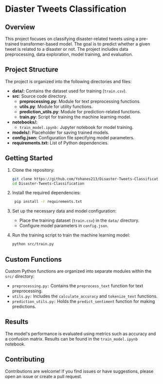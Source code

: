 # Diaster Tweets Classification

## Overview

This project focuses on classifying disaster-related tweets using a pre-trained transformer-based model. The goal is to predict whether a given tweet is related to a disaster or not. The project includes data preprocessing, data exploration, model training, and evaluation.

## Project Structure

The project is organized into the following directories and files:

- **data/:** Contains the dataset used for training (`train.csv`).
- **src**: Source code directory.
  - **preprocessing.py**: Module for text preprocessing functions.
  - **utils.py**: Module for utility functions.
  - **prediction_utils.py**: Module for prediction-related functions.
  - **train.py**: Script for training the machine learning model.
- **notebooks/:**
  - `train_model.ipynb:` Jupyter notebook for model training.
- **models/:** Placeholder for saving trained models.
- **config.json:** Configuration file specifying model parameters.
- **requirements.txt:** List of Python dependencies.

## Getting Started

1. Clone the repository:
   ``` bash
   git clone https://github.com/Yohanes213/Disaster-Tweets-Classification.git
   cd Disaster-Tweets-Classification
    ```

2. Install the required dependencies:
   ```bash
    pip install -r requirements.txt
    ```
   
3. Set up the necessary data and model configuration:
    - Place the training dataset (`train.csv`) in the `data/` directory.
    - Configure model parameters in `config.json`.

4. Run the training script to train the machine learning model:
    ``` bash
    python src/train.py
    ```

## Custom Functions

Custom Python functions are organized into separate modules within the `src/` directory:

- `preprocessing.py:` Contains the `preprocess_text` function for text preprocessing.
- `utils.py:` Includes the `calculate_accuracy` and `tokenize_text` functions.
- `prediction_utils.py:` Holds the `predict_sentiment` function for making predictions.

## Results

The model's performance is evaluated using metrics such as accuracy and a confusion matrix. Results can be found in the `train_model.ipynb` notebook.

## Contributing

Contributions are welcome! If you find issues or have suggestions, please open an issue or create a pull request.

   

